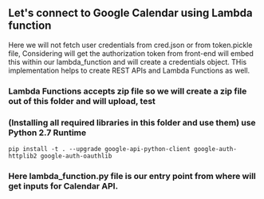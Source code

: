 ## Let's connect to Google Calendar using Lambda function

Here we will not fetch user credentials from cred.json or from token.pickle file, Considering will get the authorization token from front-end will embed this within our lambda_function and will create a credentials object. THis implementation helps to create REST APIs and Lambda Functions as well.

### Lambda Functions accepts zip file so we will create a zip file out of this folder and will upload, test


### (Installing all required libraries in this folder and use them) use Python 2.7 Runtime

```
pip install -t . --upgrade google-api-python-client google-auth-httplib2 google-auth-oauthlib
```


### Here lambda_function.py file is our entry point from where will get inputs for Calendar API.




